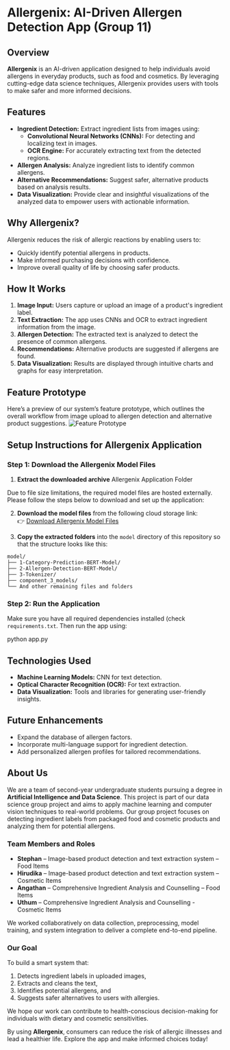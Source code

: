# Allergenix: AI-Driven Allergen Detection App (Group 11)

## Overview
**Allergenix** is an AI-driven application designed to help individuals avoid allergens in everyday products, such as food and cosmetics. By leveraging cutting-edge data science techniques, Allergenix provides users with tools to make safer and more informed decisions.

## Features
- **Ingredient Detection:** Extract ingredient lists from images using:
  - **Convolutional Neural Networks (CNNs):** For detecting and localizing text in images.
  - **OCR Engine:** For accurately extracting text from the detected regions.
- **Allergen Analysis:** Analyze ingredient lists to identify common allergens.
- **Alternative Recommendations:** Suggest safer, alternative products based on analysis results.
- **Data Visualization:** Provide clear and insightful visualizations of the analyzed data to empower users with actionable information.

## Why Allergenix?
Allergenix reduces the risk of allergic reactions by enabling users to:
- Quickly identify potential allergens in products.
- Make informed purchasing decisions with confidence.
- Improve overall quality of life by choosing safer products.

## How It Works
1. **Image Input:** Users capture or upload an image of a product's ingredient label.
2. **Text Extraction:** The app uses CNNs and OCR to extract ingredient information from the image.
3. **Allergen Detection:** The extracted text is analyzed to detect the presence of common allergens.
4. **Recommendations:** Alternative products are suggested if allergens are found.
5. **Data Visualization:** Results are displayed through intuitive charts and graphs for easy interpretation.

## Feature Prototype

Here’s a preview of our system’s feature prototype, which outlines the overall workflow from image upload to allergen detection and alternative product suggestions.
![Feature Prototype](https://private-user-images.githubusercontent.com/165551198/430623332-ddc1d6d6-143c-4461-ba20-140b52809b81.png?jwt=eyJhbGciOiJIUzI1NiIsInR5cCI6IkpXVCJ9.eyJpc3MiOiJnaXRodWIuY29tIiwiYXVkIjoicmF3LmdpdGh1YnVzZXJjb250ZW50LmNvbSIsImtleSI6ImtleTUiLCJleHAiOjE3NDM4NjE1MTEsIm5iZiI6MTc0Mzg2MTIxMSwicGF0aCI6Ii8xNjU1NTExOTgvNDMwNjIzMzMyLWRkYzFkNmQ2LTE0M2MtNDQ2MS1iYTIwLTE0MGI1MjgwOWI4MS5wbmc_WC1BbXotQWxnb3JpdGhtPUFXUzQtSE1BQy1TSEEyNTYmWC1BbXotQ3JlZGVudGlhbD1BS0lBVkNPRFlMU0E1M1BRSzRaQSUyRjIwMjUwNDA1JTJGdXMtZWFzdC0xJTJGczMlMkZhd3M0X3JlcXVlc3QmWC1BbXotRGF0ZT0yMDI1MDQwNVQxMzUzMzFaJlgtQW16LUV4cGlyZXM9MzAwJlgtQW16LVNpZ25hdHVyZT04MjIyNDEyMjJiZGFkMmUyN2E4Y2YyZjczOTk2YjZjZjNkY2MzMTJiN2E4ZjY0MGY4NWY5YjIzYzJjOTM5MDY4JlgtQW16LVNpZ25lZEhlYWRlcnM9aG9zdCJ9.jaRQTKhcnScfrcKv5eA1XAsnpEc2a0oNtUErjBp-OwA)

## Setup Instructions for Allergenix Application

### Step 1: Download the Allergenix Model Files

1. **Extract the downloaded archive** Allergenix Application Folder 

Due to file size limitations, the required model files are hosted externally. Please follow the steps below to download and set up the application:

2. **Download the model files** from the following cloud storage link:  
   👉 [Download Allergenix Model Files](https://terabox.com/s/1C4xCg0P4C_8O7c7hKm7wOA)  


3. **Copy the extracted folders** into the `model` directory of this repository so that the structure looks like this:

```
model/
├── 1-Category-Prediction-BERT-Model/
├── 2-Allergen-Detection-BERT-Model/
├── 3-Tokenizer/
├── component_3_models/
└── And other remaining files and folders
```

### Step 2: Run the Application

Make sure you have all required dependencies installed (check `requirements.txt`. Then run the app using:

python app.py

## Technologies Used
- **Machine Learning Models:** CNN for text detection.
- **Optical Character Recognition (OCR):** For text extraction.
- **Data Visualization:** Tools and libraries for generating user-friendly insights.

## Future Enhancements
- Expand the database of allergen factors.
- Incorporate multi-language support for ingredient detection.
- Add personalized allergen profiles for tailored recommendations.

## About Us

We are a team of second-year undergraduate students pursuing a degree in **Artificial Intelligence and Data Science**. This project is part of our data science group project and aims to apply machine learning and computer vision techniques to real-world problems. Our group project focuses on detecting ingredient labels from packaged food and cosmetic products and analyzing them for potential allergens.

### Team Members and Roles

- **Stephan** – Image-based product detection and text extraction system – Food Items
- **Hirudika** – Image-based product detection and text extraction system – Cosmetic Items
- **Angathan** – Comprehensive Ingredient Analysis and Counselling – Food Items 
- **Uthum** – Comprehensive Ingredient Analysis and Counselling - Cosmetic Items

We worked collaboratively on data collection, preprocessing, model training, and system integration to deliver a complete end-to-end pipeline.

### Our Goal

To build a smart system that:
1. Detects ingredient labels in uploaded images,
2. Extracts and cleans the text,
3. Identifies potential allergens, and
4. Suggests safer alternatives to users with allergies.

We hope our work can contribute to health-conscious decision-making for individuals with dietary and cosmetic sensitivities.

By using **Allergenix**, consumers can reduce the risk of allergic illnesses and lead a healthier life. Explore the app and make informed choices today!
